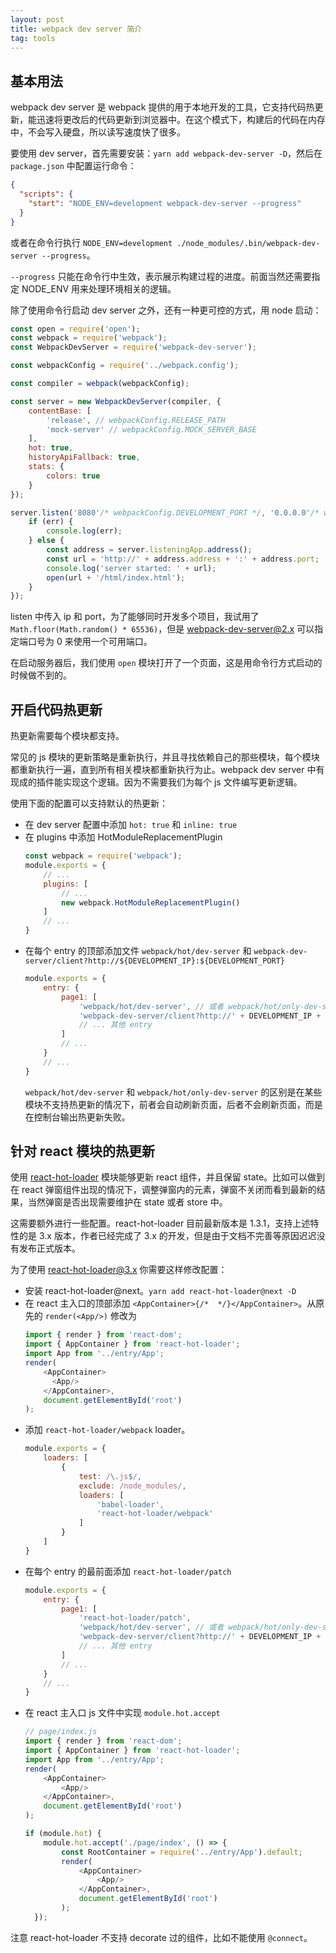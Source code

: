 ```yaml
---
layout: post
title: webpack dev server 简介
tag: tools
---
```


## 基本用法

webpack dev server 是 webpack 提供的用于本地开发的工具，它支持代码热更新，能迅速将更改后的代码更新到浏览器中。在这个模式下，构建后的代码在内存中，不会写入硬盘，所以读写速度快了很多。

要使用 dev server，首先需要安装：`yarn add webpack-dev-server -D`，然后在 `package.json` 中配置运行命令：

```json
{
  "scripts": {
    "start": "NODE_ENV=development webpack-dev-server --progress"
  }
}
```

或者在命令行执行 `NODE_ENV=development ./node_modules/.bin/webpack-dev-server --progress`。

`--progress` 只能在命令行中生效，表示展示构建过程的进度。前面当然还需要指定 NODE_ENV 用来处理环境相关的逻辑。

除了使用命令行启动 dev server 之外，还有一种更可控的方式，用 node 启动：

```js
const open = require('open');
const webpack = require('webpack');
const WebpackDevServer = require('webpack-dev-server');

const webpackConfig = require('../webpack.config');

const compiler = webpack(webpackConfig);

const server = new WebpackDevServer(compiler, {
    contentBase: [
        'release', // webpackConfig.RELEASE_PATH
        'mock-server' // webpackConfig.MOCK_SERVER_BASE
    ],
    hot: true,
    historyApiFallback: true,
    stats: {
        colors: true
    }
});

server.listen('8080'/* webpackConfig.DEVELOPMENT_PORT */, '0.0.0.0'/* webpackConfig.DEVELOPMENT_IP */, function(err) {
    if (err) {
        console.log(err);
    } else {
        const address = server.listeningApp.address();
        const url = 'http://' + address.address + ':' + address.port;
        console.log('server started: ' + url);
        open(url + '/html/index.html');
    }
});
```

listen 中传入 ip 和 port，为了能够同时开发多个项目，我试用了 `Math.floor(Math.random() * 65536)`，但是 webpack-dev-server@2.x 可以指定端口号为 0 来使用一个可用端口。

在启动服务器后，我们使用 `open` 模块打开了一个页面，这是用命令行方式启动的时候做不到的。

## 开启代码热更新

热更新需要每个模块都支持。

常见的 js 模块的更新策略是重新执行，并且寻找依赖自己的那些模块，每个模块都重新执行一遍，直到所有相关模块都重新执行为止。webpack dev server 中有现成的插件能实现这个逻辑。因为不需要我们为每个 js 文件编写更新逻辑。

使用下面的配置可以支持默认的热更新：

- 在 dev server 配置中添加 `hot: true` 和 `inline: true`
- 在 plugins 中添加 HotModuleReplacementPlugin
    ```js
    const webpack = require('webpack');
    module.exports = {
        // ...
        plugins: [
            // ...
            new webpack.HotModuleReplacementPlugin()
        ]
        // ...
    }
    ```
- 在每个 entry 的顶部添加文件 `webpack/hot/dev-server` 和 `webpack-dev-server/client?http://${DEVELOPMENT_IP}:${DEVELOPMENT_PORT}`
    ```js
    module.exports = {
        entry: {
            page1: [
                'webpack/hot/dev-server', // 或者 webpack/hot/only-dev-server
                'webpack-dev-server/client?http://' + DEVELOPMENT_IP + ':' + DEVELOPMENT_PORT
                // ... 其他 entry
            ]
            // ...
        }
        // ...
    }
    ```
    `webpack/hot/dev-server` 和 `webpack/hot/only-dev-server` 的区别是在某些模块不支持热更新的情况下，前者会自动刷新页面，后者不会刷新页面，而是在控制台输出热更新失败。

## 针对 react 模块的热更新

使用 [react-hot-loader](https://github.com/gaearon/react-hot-loader) 模块能够更新 react 组件，并且保留 state。比如可以做到在 react 弹窗组件出现的情况下，调整弹窗内的元素，弹窗不关闭而看到最新的结果，当然弹窗是否出现需要维护在 state 或者 store 中。

这需要额外进行一些配置。react-hot-loader 目前最新版本是 1.3.1，支持上述特性的是 3.x 版本，作者已经完成了 3.x 的开发，但是由于文档不完善等原因迟迟没有发布正式版本。

为了使用 react-hot-loader@3.x 你需要这样修改配置：

- 安装 react-hot-loader@next。`yarn add react-hot-loader@next -D`
- 在 react 主入口的顶部添加 `<AppContainer>{/*  */}</AppContainer>`。从原先的 `render(<App/>)` 修改为
    ```js
    import { render } from 'react-dom';
    import { AppContainer } from 'react-hot-loader';
    import App from '../entry/App';
    render(
        <AppContainer>
          <App/>
        </AppContainer>,
        document.getElementById('root')
    );
    ```
- 添加 `react-hot-loader/webpack` loader。
    ```js
    module.exports = {
        loaders: [
            {
                test: /\.js$/,
                exclude: /node_modules/,
                loaders: [
                    'babel-loader',
                    'react-hot-loader/webpack'
                ]
            }
        ]
    }
    ```
- 在每个 entry 的最前面添加 `react-hot-loader/patch`
    ```js
    module.exports = {
        entry: {
            page1: [
                'react-hot-loader/patch',
                'webpack/hot/dev-server', // 或者 webpack/hot/only-dev-server
                'webpack-dev-server/client?http://' + DEVELOPMENT_IP + ':' + DEVELOPMENT_PORT
                // ... 其他 entry
            ]
            // ...
        }
        // ...
    }
    ```
- 在 react 主入口 js 文件中实现 `module.hot.accept`
    ```js
    // page/index.js
    import { render } from 'react-dom';
    import { AppContainer } from 'react-hot-loader';
    import App from '../entry/App';
    render(
        <AppContainer>
            <App/>
        </AppContainer>,
        document.getElementById('root')
    );
    
    if (module.hot) {
        module.hot.accept('./page/index', () => {
            const RootContainer = require('../entry/App').default;
            render(
                <AppContainer>
                    <App/>
                </AppContainer>,
                document.getElementById('root')
            );
      });
    ```

注意 react-hot-loader 不支持 decorate 过的组件，比如不能使用 `@connect`。
